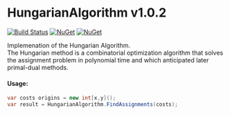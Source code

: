 # HungarianAlgorithm v1.0.2
[![Build Status](https://travis-ci.org/vivet/HungarianAlgorithm.svg?branch=master)](https://travis-ci.org/vivet/HungarianAlgorithm)
[![NuGet](https://img.shields.io/nuget/dt/HungarianAlgorithm.svg)](https://www.nuget.org/packages/HungarianAlgorithm/)
[![NuGet](https://img.shields.io/nuget/v/HungarianAlgorithm.svg)](https://www.nuget.org/packages/HungarianAlgorithm/)

Implemenation of the Hungarian Algorithm.  
The Hungarian method is a combinatorial optimization algorithm that solves the assignment problem in polynomial time and which anticipated later primal-dual methods.

#### Usage:
```csharp
var costs origins = new int[x,y]();
var result = HungarianAlgorithm.FindAssignments(costs);
```
